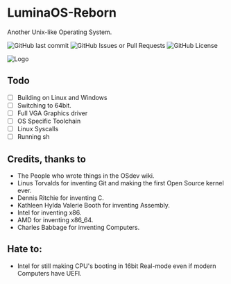 
# LuminaOS-Reborn
Another Unix-like Operating System.

![GitHub last commit](https://img.shields.io/github/last-commit/Epiczhul/LuminaOS-Reborn)
![GitHub Issues or Pull Requests](https://img.shields.io/github/issues/Epiczhul/LuminaOS-Reborn)
![GitHub License](https://img.shields.io/github/license/Epiczhul/LuminaOS-Reborn)


![Logo](https://github.com/Epiczhul/LuminaOS-Reborn/blob/main/images/icon-500x500.png?raw=true)


## Todo
- [ ]  Building on Linux and Windows
- [ ]  Switching to 64bit.
- [ ]  Full VGA Graphics driver
- [ ]  OS Specific Toolchain
- [ ]  Linux Syscalls
- [ ]  Running sh

## Credits, thanks to
- The People who wrote things in the OSdev wiki.
- Linus Torvalds for inventing Git and making the first Open Source kernel ever.
- Dennis Ritchie for inventing C.
- Kathleen Hylda Valerie Booth for inventing Assembly.
- Intel for inventing x86.
- AMD for inventing x86_64.
- Charles Babbage for inventing Computers.

## Hate to:
- Intel for still making CPU's booting in 16bit Real-mode even if modern Computers have UEFI.
